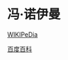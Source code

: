 

# 冯·诺伊曼

[WIKIPeDia](https://zh.wikipedia.org/wiki/冯·诺伊曼结构)

[百度百科](https://baike.baidu.com/item/冯·诺依曼结构/9536784)





